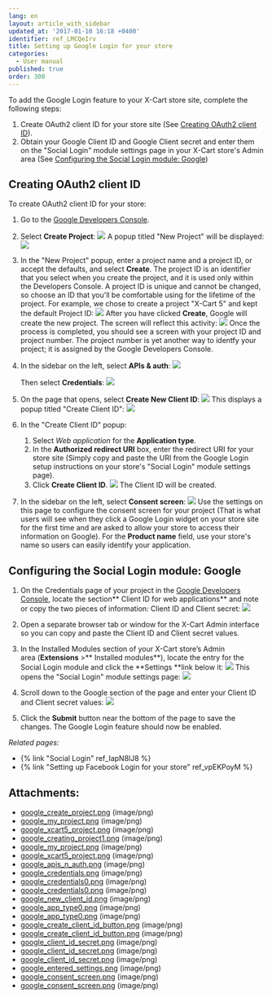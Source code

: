```yaml
---
lang: en
layout: article_with_sidebar
updated_at: '2017-01-10 16:18 +0400'
identifier: ref_LMCQeIrv
title: Setting up Google Login for your store
categories:
  - User manual
published: true
order: 300
---
```



To add the Google Login feature to your X-Cart store site, complete the following steps:

1.  Create OAuth2 client ID for your store site (See [Creating OAuth2 client ID](#creating-oauth2-client-id)).
2.  Obtain your Google Client ID and Google Client secret and enter them on the "Social Login" module settings page in your X-Cart store's Admin area (See [Configuring the Social Login module: Google](#configuring-the-social-login-module-google))

## Creating OAuth2 client ID 

To create OAuth2 client ID for your store:

1.  Go to the [Google Developers Console](https://console.developers.google.com).
2.  Select **Create Project**:
    ![]({{site.baseurl}}/attachments/7504602/7602326.png)
    A popup titled "New Project" will be displayed:
    ![]({{site.baseurl}}/attachments/7504602/7602327.png)
3.  In the "New Project" popup, enter a project name and a project ID, or accept the defaults, and select **Create**. The project ID is an identifier that you select when you create the project, and it is used only within the Developers Console. A project ID is unique and cannot be changed, so choose an ID that you'll be comfortable using for the lifetime of the project.
    For example, we chose to create a project "X-Cart 5" and kept the default Project ID:
    ![]({{site.baseurl}}/attachments/7504602/7602328.png)
    After you have clicked **Create**, Google will create the new project. The screen will reflect this activity:
    ![]({{site.baseurl}}/attachments/7504602/7602329.png)
    Once the process is completed, you should see a screen with your project ID and project number. The project number is yet another way to identfy your project; it is assigned by the Google Developers Console.
4.  In the sidebar on the left, select **APIs & auth**:
    ![]({{site.baseurl}}/attachments/7504602/7602332.png)

    Then select **Credentials**:
    ![]({{site.baseurl}}/attachments/7504602/7602334.png)

5.  On the page that opens, select **Create New Client ID**:
    ![]({{site.baseurl}}/attachments/7504602/7602336.png)
    This displays a popup titled "Create Client ID":
    ![]({{site.baseurl}}/attachments/7504602/7602337.png)
6.  In the "Create Client ID" popup:
    1) Select _Web application_ for the **Application type**.
    2) In the **Authorized redirect URI** box, enter the redirect URI for your store site (Simply copy and paste the URI from the Google Login setup instructions on your store's "Social Login" module settings page).
    3) Click **Create Client ID**.
    ![]({{site.baseurl}}/attachments/7504602/7602339.png)
    The Client ID will be created. 
7.  In the sidebar on the left, select **Consent screen**:
    ![]({{site.baseurl}}/attachments/7504602/7602345.png)
    Use the settings on this page to configure the consent screen for your project (That is what users will see when they click a Google Login widget on your store site for the first time and are asked to allow your store to access their information on Google). For the **Product name** field, use your store's name so users can easily identify your application.

## Configuring the Social Login module: Google

1.  On the Credentials page of your project in the [Google Developers Console](https://console.developers.google.com/), locate the section** Client ID for web applications** and note or copy the two pieces of information: Client ID and Client secret:
    ![]({{site.baseurl}}/attachments/7504602/7602341.png)

2.  Open a separate browser tab or window for the X-Cart Admin interface so you can copy and paste the Client ID and Client secret values.
3.  In the Installed Modules section of your X-Cart store’s Admin area (**Extensions** >** Installed modules**), locate the entry for the Social Login module and click the **Settings **link below it:
    ![]({{site.baseurl}}/attachments/7504575/7602322.png)
    This opens the "Social Login" module settings page:
    ![]({{site.baseurl}}/attachments/7504575/7602315.png)
4.  Scroll down to the Google section of the page and enter your Client ID and Client secret values:
    ![]({{site.baseurl}}/attachments/7504602/7602344.png)

5.  Click the **Submit** button near the bottom of the page to save the changes.
    The Google Login feature should now be enabled.

_Related pages:_

*   {% link "Social Login" ref_IapN8lJ8 %}
*   {% link "Setting up Facebook Login for your store" ref_vpEKPoyM %}

## Attachments:

* [google_create_project.png]({{site.baseurl}}/attachments/7504602/7602326.png) (image/png)
* [google_my_project.png]({{site.baseurl}}/attachments/7504602/7602330.png) (image/png)
* [google_xcart5_project.png]({{site.baseurl}}/attachments/7504602/7602331.png) (image/png)
* [google_creating_project1.png]({{site.baseurl}}/attachments/7504602/7602329.png) (image/png)
* [google_my_project.png]({{site.baseurl}}/attachments/7504602/7602327.png) (image/png)
* [google_xcart5_project.png]({{site.baseurl}}/attachments/7504602/7602328.png) (image/png)
* [google_apis_n_auth.png]({{site.baseurl}}/attachments/7504602/7602332.png) (image/png)
* [google_credentials.png]({{site.baseurl}}/attachments/7504602/7602333.png) (image/png)
* [google_credentials0.png]({{site.baseurl}}/attachments/7504602/7602335.png) (image/png)
* [google_credentials0.png]({{site.baseurl}}/attachments/7504602/7602334.png) (image/png)
* [google_new_client_id.png]({{site.baseurl}}/attachments/7504602/7602336.png) (image/png)
* [google_app_type0.png]({{site.baseurl}}/attachments/7504602/7602338.png) (image/png)
* [google_app_type0.png]({{site.baseurl}}/attachments/7504602/7602337.png) (image/png)
* [google_create_client_id_button.png]({{site.baseurl}}/attachments/7504602/7602340.png) (image/png)
* [google_create_client_id_button.png]({{site.baseurl}}/attachments/7504602/7602339.png) (image/png)
* [google_client_id_secret.png]({{site.baseurl}}/attachments/7504602/7602342.png) (image/png)
* [google_client_id_secret.png]({{site.baseurl}}/attachments/7504602/7602343.png) (image/png)
* [google_client_id_secret.png]({{site.baseurl}}/attachments/7504602/7602341.png) (image/png)
* [google_entered_settings.png]({{site.baseurl}}/attachments/7504602/7602344.png) (image/png)
* [google_consent_screen.png]({{site.baseurl}}/attachments/7504602/7602346.png) (image/png)
* [google_consent_screen.png]({{site.baseurl}}/attachments/7504602/7602345.png) (image/png)
